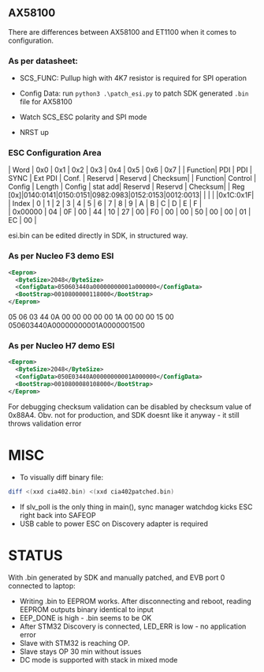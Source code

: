 ## AX58100

There are differences between AX58100 and ET1100 when it comes to configuration. 

### As per datasheet:

- SCS_FUNC: Pullup high with 4K7 resistor is required for SPI operation

- Config Data: run `python3 .\patch_esi.py` to patch SDK generated `.bin` file for AX58100

- Watch SCS_ESC polarity and SPI mode

- NRST up

### ESC Configuration Area 

| Word    |   0x0   |   0x1   |   0x2   |   0x3   |   0x4   |   0x5   |   0x6   |   0x7   |
| Function|   PDI   |   PDI   |  SYNC   | Ext PDI |  Conf.  | Reservd | Reservd | Checksum|
| Function| Control | Config  |  Length | Config  | stat add| Reservd | Reservd | Checksum|
| Reg [0x]|0140:0141|0150:0151|0982:0983|0152:0153|0012:0013|    |    |    |    |0x1C:0x1F|
| Index   |  0 |  1 |  2 |  3 |  4 |  5 |  6 |  7 |  8 |  9 |  A |  B |  C |  D |  E |  F |   
| 0x00000 | 04 | 0F | 00 | 44 | 10 | 27 | 00 | F0 | 00 | 00 | 50 | 00 | 00 | 01 | EC | 00 |

esi.bin can be edited directly in SDK, in structured way. 

### As per Nucleo F3 demo ESI

```xml
<Eeprom>
  <ByteSize>2048</ByteSize>
  <ConfigData>050603440a00000000001a000000</ConfigData>
  <BootStrap>0010800000118000</BootStrap>
</Eeprom>
```
05 06 03 44 0A 00 00 00 00 00 1A 00 00 00 15 00
050603440A00000000001A0000001500

### As per Nucleo H7 demo ESI

```xml
<Eeprom>
  <ByteSize>2048</ByteSize>
  <ConfigData>050E03440A00000000001A000000</ConfigData>
  <BootStrap>0010800080108000</BootStrap>
</Eeprom>
```

For debugging checksum validation can be disabled by checksum value of 0x88A4. Obv. not for production, and SDK doesnt like it anyway - it still throws validation error

# MISC

- To visually diff binary file:

```bash
diff <(xxd cia402.bin) <(xxd cia402patched.bin)
```

- If slv_poll is the only thing in main(), sync manager watchdog kicks ESC right back into SAFEOP
- USB cable to power ESC on Discovery adapter is required


# STATUS

With .bin generated by SDK and manually patched, and EVB port 0 connected to laptop:

- Writing .bin to EEPROM works. After disconnecting and reboot, reading EEPROM outputs binary identical to input
- EEP_DONE is high - .bin seems to be OK
- After STM32 Discovery is connected, LED_ERR is low - no application error
- Slave with STM32 is reaching OP.
- Slave stays OP 30 min without issues
- DC mode is supported with stack in mixed mode
